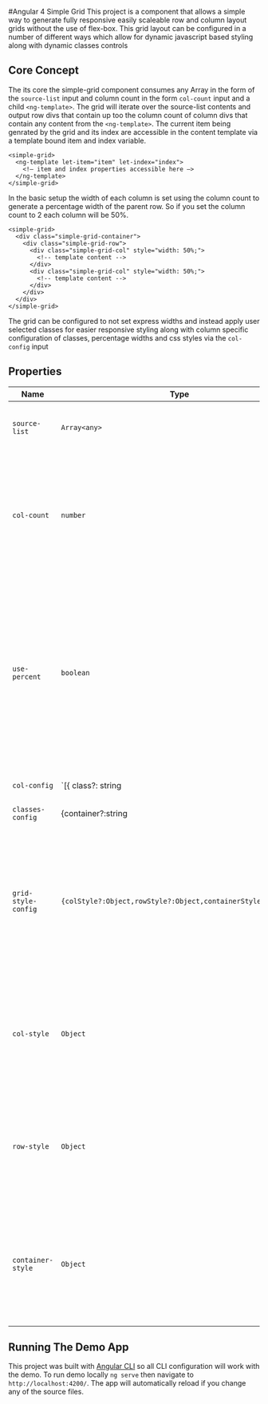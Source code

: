 #Angular 4 Simple Grid
This project is a component that allows a simple way to generate fully responsive easily scaleable row and column layout grids without the use of flex-box. This grid layout can be configured in  a number of different ways which allow for dynamic javascript based styling along with dynamic classes controls

## Core Concept
The its core the simple-grid component consumes any Array in the form of the `source-list` input and column count in the form `col-count` input and a child `<ng-template>`. The grid will iterate over the source-list contents and output  row divs that contain up too the column count of column divs that contain any content from the `<ng-template>`. The current item being genrated by the grid  and its index are accessible in the content template via a template bound item and index variable.
```
<simple-grid>
  <ng-template let-item="item" let-index="index">
    <!— item and index properties accessible here —>
  </ng-template>
</simple-grid>
```


In the basic setup the width of each column is set using the column count to generate a percentage width of the parent row. So if you set the column count to 2 each column will be 50%.

```
<simple-grid>
  <div class="simple-grid-container">
    <div class="simple-grid-row">
      <div class="simple-grid-col" style="width: 50%;">
        <!-- template content -->
      </div>
      <div class="simple-grid-col" style="width: 50%;">
        <!-- template content -->
      </div>
    </div>  
  </div>
</simple-grid>
```

The grid can be configured to not set express widths and instead apply user selected classes for easier responsive styling along with column specific configuration of classes, percentage widths and css styles via the `col-config` input

## Properties

| Name                	| Type                                                                           	| Default                                                                          	| Description                                                                                                                                                                                                                                                                                                        	|
|---------------------	|--------------------------------------------------------------------------------	|----------------------------------------------------------------------------------	|--------------------------------------------------------------------------------------------------------------------------------------------------------------------------------------------------------------------------------------------------------------------------------------------------------------------	|
| `source-list`       	| `Array<any> `                                                                    	| null                                                                             	| The grid iterate over this array to generate the grid                                                                                                                                                                                                                                                              	|
| `col-count`         	| `number`                                                                         	| 1                                                                                	| This input is how many columns are in each row, if the source list is not evenly divided the last row will contain only the remainder number of columns                                                                                                                                                            	|
|  `use-percent`      	| `boolean`                                                                        	| true                                                                             	| Sets wether the grid will automatically set the column width to a percent 100% divided by the column count. Its important to note that these default, percents are the lowest priority and will be overwritten by all other configurations                                                                         	|
| `col-config`        	| `[{ class?: string | string[], percent?:number, style?:Object}]`                	| null                                                                             	| The column config is an array of IColConfig objects that can apply custom classes, widths and styles to any column matching that objects index. If used this configuration array must be the same length as the col-count integer. The styles object is the same format used by the ngStyle directive in angular 4 	|
| `classes-config`    	| {container?:string | string[], row?:string | string[], col?:string | string[]} 	| {container:'simple-grid-container',,row:'simple-grid-row',,col:'simple-grid-col' 	| This object can be used to over wright simple grid's default container, row and column classes                                                                                                                                                                                                                     	|
| `grid-style-config` 	| `{colStyle?:Object,rowStyle?:Object,containerStyle?:Object} `                    	| null                                                                             	| Each of the bound style objects will be applied to the column, row and container elements of the grid. Each of the styles objects are the same format used by the ngStyle directive in Angular 4                                                                                                                   	|
| `col-style`         	| `Object`                                                                         	| `{width:percent}`                                                                	| The bound style objects will be applied to the column elements of the grid. The same format used by the ngStyle directive in Angular 4                                                                                                                                                                             	|
| `row-style`         	| `Object`                                                                         	| {}                                                                               	| The bound style objects will be applied to the row elements of the grid. The same format used by the ngStyle directive in Angular 4                                                                                                                                                                                	|
| `container-style`   	| `Object`                                                                        	| {}                                                                               	| The bound style objects will be applied to the container element of the grid. The same format used by the ngStyle directive in Angular 4                                                                                                                                                                           	|
## Running The Demo App
This project was built with [Angular CLI](https://github.com/angular/angular-cli/blob/master/README.md) so all CLI configuration will work with the demo. To run demo locally `ng serve` then navigate to `http://localhost:4200/`. The app will automatically reload if you change any of the source files.
